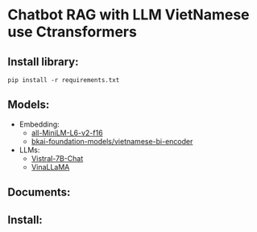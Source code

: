 # Chatbot RAG with LLM VietNamese use Ctransformers

## Install library:
```
pip install -r requirements.txt
```
## Models:
- Embedding: 
    - [all-MiniLM-L6-v2-f16](https://huggingface.co/caliex/all-MiniLM-L6-v2-f16.gguf)
    - [bkai-foundation-models/vietnamese-bi-encoder](https://huggingface.co/bkai-foundation-models/vietnamese-bi-encoder)
- LLMs: 
    - [Vistral-7B-Chat](https://huggingface.co/uonlp/Vistral-7B-Chat-gguf)
    - [VinaLLaMA](https://huggingface.co/vilm/vinallama-2.7b-chat-GGUF)

## Documents:

## Install: